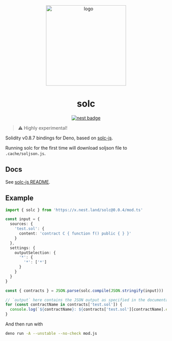 <div align="center">

<img alt="logo" height="250px" src="https://bafkreicd4u5jhqcnhztqhi3dkvefx3ccooimkqca33ipjo4njyzfus5nfu.ipfs.dweb.link" />

# solc

[![nest badge][nest-badge]](https://nest.land/package/solc)

</div>

> ⚠️ Highly experimental!

Solidity v0.8.7 bindings for Deno, based on [solc-js](https://github.com/ethereum/solc-js).

Running solc for the first time will download soljson file to `.cache/soljson.js`.

## Docs

See [solc-js README](https://github.com/ethereum/solc-js#readme).

## Example

```ts
import { solc } from 'https://x.nest.land/solc@0.0.4/mod.ts'

const input = {
  sources: {
    'test.sol': {
      content: 'contract C { function f() public { } }'
    }
  },
  settings: {
    outputSelection: {
      '*': {
        '*': ['*']
      }
    }
  }
}

const { contracts } = JSON.parse(solc.compile(JSON.stringify(input)))

// `output` here contains the JSON output as specified in the documentation
for (const contractName in contracts['test.sol']) {
  console.log(`${contractName}: ${contracts['test.sol'][contractName].evm.bytecode.object}`)
}
```

And then run with

```sh
deno run -A --unstable --no-check mod.js
```

[code-quality-img]: https://img.shields.io/codefactor/grade/github/deno-libs/solc?style=for-the-badge&color=black&
[code-quality]: https://www.codefactor.io/repository/github/deno-libs/solc
[nest-badge]: https://img.shields.io/badge/publushed%20on-nest.land-black?style=for-the-badge
